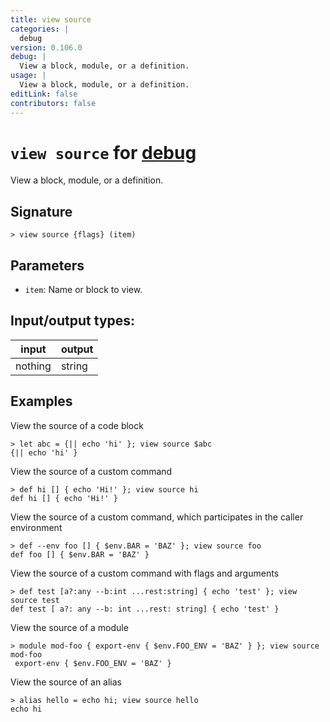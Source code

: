 ```yaml
---
title: view source
categories: |
  debug
version: 0.106.0
debug: |
  View a block, module, or a definition.
usage: |
  View a block, module, or a definition.
editLink: false
contributors: false
---
```

<!-- This file is automatically generated. Please edit the command in https://github.com/nushell/nushell instead. -->

# `view source` for [debug](/commands/categories/debug.md)

<div class='command-title'>View a block, module, or a definition.</div>

## Signature

```> view source {flags} (item)```

## Parameters

 -  `item`: Name or block to view.


## Input/output types:

| input   | output |
| ------- | ------ |
| nothing | string |
## Examples

View the source of a code block
```nu
> let abc = {|| echo 'hi' }; view source $abc
{|| echo 'hi' }
```

View the source of a custom command
```nu
> def hi [] { echo 'Hi!' }; view source hi
def hi [] { echo 'Hi!' }
```

View the source of a custom command, which participates in the caller environment
```nu
> def --env foo [] { $env.BAR = 'BAZ' }; view source foo
def foo [] { $env.BAR = 'BAZ' }
```

View the source of a custom command with flags and arguments
```nu
> def test [a?:any --b:int ...rest:string] { echo 'test' }; view source test
def test [ a?: any --b: int ...rest: string] { echo 'test' }
```

View the source of a module
```nu
> module mod-foo { export-env { $env.FOO_ENV = 'BAZ' } }; view source mod-foo
 export-env { $env.FOO_ENV = 'BAZ' }
```

View the source of an alias
```nu
> alias hello = echo hi; view source hello
echo hi
```
